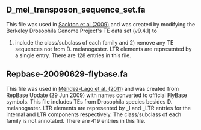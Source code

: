 D_mel_transposon_sequence_set.fa
-----------------------------------

This file was used in [Sackton et al (2009)](http://gbe.oxfordjournals.org/content/1/449.full)
and was created by modifying the Berkeley Drosophila Genome Project's TE data set (v9.4.1) to 
1) include the class/subclass of each family and 2) remove any TE sequences not from D. melanogaster. 
LTR elements are represented by a single entry. There are 128 entries in this file.

Repbase-20090629-flybase.fa
---------------------------
This file was used in [Méndez-Lago et al. (2011)](http://mbe.oxfordjournals.org/content/28/7/1967.full) 
and was created from RepBase Update (29 Jun 2009) with names converted to official FlyBase symbols. This 
file includes TEs from Drosophila species besides D. melanogaster. LTR elements are represented by _I and _LTR entries
for the internal and LTR components respectively.  The class/subclass of each family is not annotated. There
are 419 entries in this file. 
